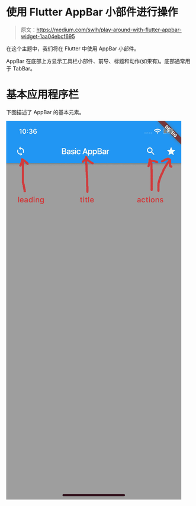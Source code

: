 # 使用 Flutter AppBar 小部件进行操作

> 原文：<https://medium.com/swlh/play-around-with-flutter-appbar-widget-1aa04ebcf695>

在这个主题中，我们将在 Flutter 中使用 AppBar 小部件。

AppBar 在底部上方显示工具栏小部件、前导、标题和动作(如果有)。底部通常用于 TabBar。

# 基本应用程序栏

下图描述了 AppBar 的基本元素。

![](img/5a5a5047470990101039830ee2ffb106.png)